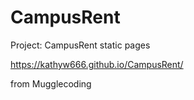 # CampusRent

Project: CampusRent static pages 

https://kathyw666.github.io/CampusRent/

from Mugglecoding 
